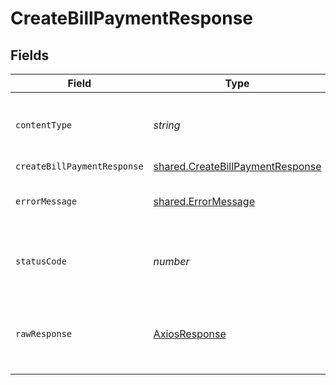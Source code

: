 # CreateBillPaymentResponse


## Fields

| Field                                                                                       | Type                                                                                        | Required                                                                                    | Description                                                                                 |
| ------------------------------------------------------------------------------------------- | ------------------------------------------------------------------------------------------- | ------------------------------------------------------------------------------------------- | ------------------------------------------------------------------------------------------- |
| `contentType`                                                                               | *string*                                                                                    | :heavy_check_mark:                                                                          | HTTP response content type for this operation                                               |
| `createBillPaymentResponse`                                                                 | [shared.CreateBillPaymentResponse](../../../sdk/models/shared/createbillpaymentresponse.md) | :heavy_minus_sign:                                                                          | Success                                                                                     |
| `errorMessage`                                                                              | [shared.ErrorMessage](../../../sdk/models/shared/errormessage.md)                           | :heavy_minus_sign:                                                                          | The request made is not valid.                                                              |
| `statusCode`                                                                                | *number*                                                                                    | :heavy_check_mark:                                                                          | HTTP response status code for this operation                                                |
| `rawResponse`                                                                               | [AxiosResponse](https://axios-http.com/docs/res_schema)                                     | :heavy_check_mark:                                                                          | Raw HTTP response; suitable for custom response parsing                                     |